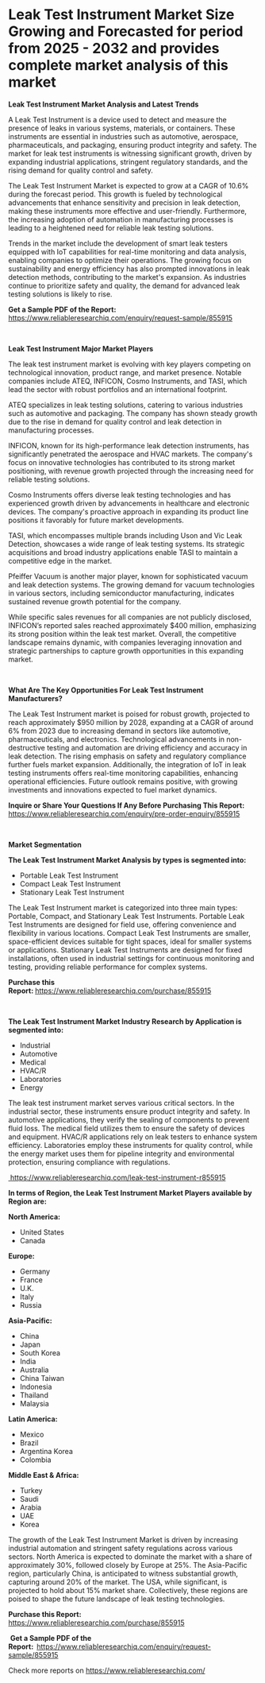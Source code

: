 <p><h1>Leak Test Instrument Market Size Growing and Forecasted for period from 2025 - 2032 and provides complete market analysis of this market</h1></p><p><strong>Leak Test Instrument Market Analysis and Latest Trends</strong></p>
<p><p>A Leak Test Instrument is a device used to detect and measure the presence of leaks in various systems, materials, or containers. These instruments are essential in industries such as automotive, aerospace, pharmaceuticals, and packaging, ensuring product integrity and safety. The market for leak test instruments is witnessing significant growth, driven by expanding industrial applications, stringent regulatory standards, and the rising demand for quality control and safety.</p><p>The Leak Test Instrument Market is expected to grow at a CAGR of 10.6% during the forecast period. This growth is fueled by technological advancements that enhance sensitivity and precision in leak detection, making these instruments more effective and user-friendly. Furthermore, the increasing adoption of automation in manufacturing processes is leading to a heightened need for reliable leak testing solutions. </p><p>Trends in the market include the development of smart leak testers equipped with IoT capabilities for real-time monitoring and data analysis, enabling companies to optimize their operations. The growing focus on sustainability and energy efficiency has also prompted innovations in leak detection methods, contributing to the market's expansion. As industries continue to prioritize safety and quality, the demand for advanced leak testing solutions is likely to rise.</p></p>
<p><strong>Get a Sample PDF of the Report:&nbsp;</strong> <a href="https://www.reliableresearchiq.com/enquiry/request-sample/855915?utm_campaign=2188&utm_medium=2&utm_source=Github&utm_content=ia&utm_term=20022025&utm_id=leak-test-instrument">https://www.reliableresearchiq.com/enquiry/request-sample/855915</a></p>
<p>&nbsp;</p>
<p><strong>Leak Test Instrument Major Market Players</strong></p>
<p><p>The leak test instrument market is evolving with key players competing on technological innovation, product range, and market presence. Notable companies include ATEQ, INFICON, Cosmo Instruments, and TASI, which lead the sector with robust portfolios and an international footprint.</p><p>ATEQ specializes in leak testing solutions, catering to various industries such as automotive and packaging. The company has shown steady growth due to the rise in demand for quality control and leak detection in manufacturing processes.</p><p>INFICON, known for its high-performance leak detection instruments, has significantly penetrated the aerospace and HVAC markets. The company's focus on innovative technologies has contributed to its strong market positioning, with revenue growth projected through the increasing need for reliable testing solutions.</p><p>Cosmo Instruments offers diverse leak testing technologies and has experienced growth driven by advancements in healthcare and electronic devices. The company's proactive approach in expanding its product line positions it favorably for future market developments.</p><p>TASI, which encompasses multiple brands including Uson and Vic Leak Detection, showcases a wide range of leak testing systems. Its strategic acquisitions and broad industry applications enable TASI to maintain a competitive edge in the market.</p><p>Pfeiffer Vacuum is another major player, known for sophisticated vacuum and leak detection systems. The growing demand for vacuum technologies in various sectors, including semiconductor manufacturing, indicates sustained revenue growth potential for the company.</p><p>While specific sales revenues for all companies are not publicly disclosed, INFICON’s reported sales reached approximately $400 million, emphasizing its strong position within the leak test market. Overall, the competitive landscape remains dynamic, with companies leveraging innovation and strategic partnerships to capture growth opportunities in this expanding market.</p></p>
<p>&nbsp;</p>
<p><strong>What Are The Key Opportunities For Leak Test Instrument Manufacturers?</strong></p>
<p><p>The Leak Test Instrument market is poised for robust growth, projected to reach approximately $950 million by 2028, expanding at a CAGR of around 6% from 2023 due to increasing demand in sectors like automotive, pharmaceuticals, and electronics. Technological advancements in non-destructive testing and automation are driving efficiency and accuracy in leak detection. The rising emphasis on safety and regulatory compliance further fuels market expansion. Additionally, the integration of IoT in leak testing instruments offers real-time monitoring capabilities, enhancing operational efficiencies. Future outlook remains positive, with growing investments and innovations expected to fuel market dynamics.</p></p>
<p><strong>Inquire or Share Your Questions If Any Before Purchasing This Report:</strong> <a href="https://www.reliableresearchiq.com/enquiry/pre-order-enquiry/855915?utm_campaign=2188&utm_medium=2&utm_source=Github&utm_content=ia&utm_term=20022025&utm_id=leak-test-instrument">https://www.reliableresearchiq.com/enquiry/pre-order-enquiry/855915</a></p>
<p>&nbsp;</p>
<p><strong>Market Segmentation</strong></p>
<p><strong>The Leak Test Instrument Market Analysis by types is segmented into:</strong></p>
<p><ul><li>Portable Leak Test Instrument</li><li>Compact Leak Test Instrument</li><li>Stationary Leak Test Instrument</li></ul></p>
<p><p>The Leak Test Instrument market is categorized into three main types: Portable, Compact, and Stationary Leak Test Instruments. Portable Leak Test Instruments are designed for field use, offering convenience and flexibility in various locations. Compact Leak Test Instruments are smaller, space-efficient devices suitable for tight spaces, ideal for smaller systems or applications. Stationary Leak Test Instruments are designed for fixed installations, often used in industrial settings for continuous monitoring and testing, providing reliable performance for complex systems.</p></p>
<p><strong>Purchase this Report:&nbsp;</strong><a href="https://www.reliableresearchiq.com/purchase/855915?utm_campaign=2188&utm_medium=2&utm_source=Github&utm_content=ia&utm_term=20022025&utm_id=leak-test-instrument">https://www.reliableresearchiq.com/purchase/855915</a></p>
<p>&nbsp;</p>
<p><strong>The Leak Test Instrument Market Industry Research by Application is segmented into:</strong></p>
<p><ul><li>Industrial</li><li>Automotive</li><li>Medical</li><li>HVAC/R</li><li>Laboratories</li><li>Energy</li></ul></p>
<p><p>The leak test instrument market serves various critical sectors. In the industrial sector, these instruments ensure product integrity and safety. In automotive applications, they verify the sealing of components to prevent fluid loss. The medical field utilizes them to ensure the safety of devices and equipment. HVAC/R applications rely on leak testers to enhance system efficiency. Laboratories employ these instruments for quality control, while the energy market uses them for pipeline integrity and environmental protection, ensuring compliance with regulations.</p></p>
<p><a href="https://www.reliableresearchiq.com/leak-test-instrument-r855915?utm_campaign=2188&utm_medium=2&utm_source=Github&utm_content=ia&utm_term=20022025&utm_id=leak-test-instrument">&nbsp;https://www.reliableresearchiq.com/leak-test-instrument-r855915</a></p>
<p><strong>In terms of Region, the Leak Test Instrument Market Players available by Region are:</strong></p>
<p>
    <p> <strong> North America: </strong>
        <ul>
            <li>United States</li>
            <li>Canada</li>
        </ul>
        </p> 
    <p> <strong> Europe: </strong>
        <ul>
            <li>Germany</li>
            <li>France</li>
            <li>U.K.</li>
            <li>Italy</li>
            <li>Russia</li>
        </ul>
        </p> 
    <p> <strong> Asia-Pacific: </strong>
        <ul>
            <li>China</li>
            <li>Japan</li>
            <li>South Korea</li>
            <li>India</li>
            <li>Australia</li>
            <li>China Taiwan</li>
            <li>Indonesia</li>
            <li>Thailand</li>
            <li>Malaysia</li>
        </ul>
        </p> 
    <p> <strong> Latin America: </strong>
        <ul>
            <li>Mexico</li>
            <li>Brazil</li>
            <li>Argentina Korea</li>
            <li>Colombia</li>
        </ul>
        </p> 
    <p> <strong> Middle East & Africa: </strong>
        <ul>
            <li>Turkey</li>
            <li>Saudi</li>
            <li>Arabia</li>
            <li>UAE</li>
            <li>Korea</li>
        </ul>
    </p>
    </p>
<p><p>The growth of the Leak Test Instrument Market is driven by increasing industrial automation and stringent safety regulations across various sectors. North America is expected to dominate the market with a share of approximately 30%, followed closely by Europe at 25%. The Asia-Pacific region, particularly China, is anticipated to witness substantial growth, capturing around 20% of the market. The USA, while significant, is projected to hold about 15% market share. Collectively, these regions are poised to shape the future landscape of leak testing technologies.</p></p>
<p><strong>Purchase this Report: </strong><a href="https://www.reliableresearchiq.com/purchase/855915?utm_campaign=2188&utm_medium=2&utm_source=Github&utm_content=ia&utm_term=20022025&utm_id=leak-test-instrument">https://www.reliableresearchiq.com/purchase/855915</a></p>
<p>&nbsp;<strong>Get a Sample PDF of the Report:&nbsp;&nbsp;</strong><a href="https://www.reliableresearchiq.com/enquiry/request-sample/855915?utm_campaign=2188&utm_medium=2&utm_source=Github&utm_content=ia&utm_term=20022025&utm_id=leak-test-instrument">https://www.reliableresearchiq.com/enquiry/request-sample/855915</a></p>
<p><strong></strong></p>
<p>Check more reports on <a href="https://www.reliableresearchiq.com/?utm_campaign=2188&utm_medium=2&utm_source=Github&utm_content=ia&utm_term=20022025&utm_id=leak-test-instrument">https://www.reliableresearchiq.com/</a></p>
